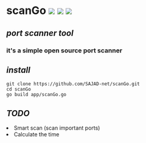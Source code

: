 # scanGo <img src="https://img.shields.io/badge/License-GPLv3-blue"></img>   <img src="https://img.shields.io/badge/go-up%20to%20date-red"></img>  <img src="https://img.shields.io/badge/version-0.2-yellow"></img>

## *port scanner tool*
### it's a simple open source port scanner

## *install*

	git clone https://github.com/SAJAD-net/scanGo.git
	cd scanGo
	go build app/scanGo.go

## *TODO*
<li> Smart scan (scan important ports) </li>
<li> Calculate the time

	
